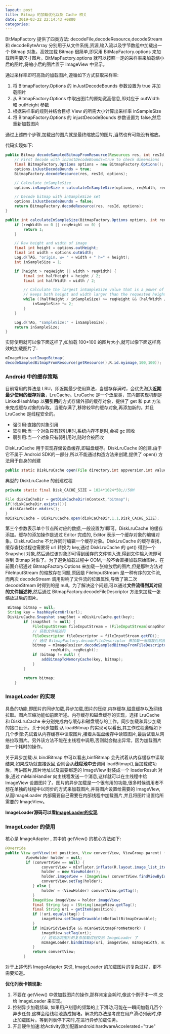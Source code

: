 ```yaml
---
layout: post
title: Bitmap 的加载优化以及 Cache 相关
date: 2019-03-22 22:14:43 +0800
categories: 
---
```


BitMapFactory 提供了四类方法: decodeFile,decodeResource,decodeStream 和 decodeByteArray 分别用于从文件系统,资源,输入流以及字节数组中加载出一个 Bitmap 对象。高效加载 Bitmap 很简单,即采用 BitMapFactory.options 来加载所需要尺寸图片。BitMapFactory.options 就可以按照一定的采样率来加载缩小后的图片,将缩小后的图片置于 ImageView 中显示。

通过采样率即可高效的加载图片,遵循如下方式获取采样率:

1. 将 BitmapFactory.Options 的 inJustDecodeBounds 参数设置为 true 并加载图片
2. 从 BitmapFactory.Options 中取出图片的原始宽高信息,即对应于 outWidth 和 outHeight 参数
3. 根据采样率的规则并结合目标 View 的所需大小计算出采样率 inSampleSize
4. 将 BitmapFactory.Options 的 injustDecodeBounds 参数设置为 false,然后重新加载图片

通过上述四个步骤,加载出的图片就是最终缩放后的图片,当然也有可能没有缩放。

代码实现如下:

```java
public Bitmap decodeSampledBitmapFromResource(Resources res, int resId, int reqWidth, int reqHeight) {
    // First decode with inJustDecodeBounds=true to check dimensions
    final BitmapFactory.Options options = new BitmapFactory.Options();
    options.inJustDecodeBounds = true;
    BitmapFactory.decodeResource(res, resId, options);

    // Calculate inSampleSize
    options.inSampleSize = calculateInSampleSize(options, reqWidth, reqHeight);

    // Decode bitmap with inSampleSize set
    options.inJustDecodeBounds = false;
    return BitmapFactory.decodeResource(res, resId, options);
}

public int calculateInSampleSize(BitmapFactory.Options options, int reqWidth, int reqHeight) {
    if (reqWidth == 0 || reqHeight == 0) {
        return 1;
    }

    // Raw height and width of image
    final int height = options.outHeight;
    final int width = options.outWidth;
    Log.d(TAG, "origin, w= " + width + " h=" + height);
    int inSampleSize = 1;

    if (height > reqHeight || width > reqWidth) {
        final int halfHeight = height / 2;
        final int halfWidth = width / 2;

        // Calculate the largest inSampleSize value that is a power of 2 and
        // keeps both height and width larger than the requested height and width.
        while ((halfHeight / inSampleSize) >= reqHeight && (halfWidth / inSampleSize) >= reqWidth) {
            inSampleSize *= 2;
        }
    }

    Log.d(TAG, "sampleSize:" + inSampleSize);
    return inSampleSize;
}
```

实际使用就可以像下面这样了,如加载 100*100 的图片大小,就可以像下面这样高效的加载图片了:

```java
mImageView.setImageBitmap(
decodeSampledBitmapFromResource(getResource(),R.id.myimage,100,100));
```

### Android 中的缓存策略

目前常用的算法是 LRU，即近期最少使用算法，当缓存存满时，会优先淘汰**近期最少使用的缓存对象**，LruCache。LruCache 是一个泛型类，其内部实现机制是 LinkedHashMap 以**强引用**的方式存储外部的缓存对象，提供了 get 和 put 方法来完成缓存对象的存取。当缓存满了,移除较早的缓存对象,再添加新的。并且 LruCache 是线程安全的。

- 强引用:直接的对象引用
- 软引用:当一个对象只有软引用时,系统内存不足时,会被 gc 回收
- 弱引用:当一个对象只有弱引用时,随时会被回收

DiskLruCache 用于实现存储设备缓存,即磁盘缓存。DiskLruCache 的创建.由于它不属于 Android SDK的一部分,所以不能通过构造方法来创建,提供了 open() 方法用于自身的创建

```java
public static DiskLruCache open(File directory,int appversion,int valueCount,long maxSize);
```

典型的 DiskLruCache 的创建过程

```java
private static final Disk_CACHE_SIZE = 1024*1024*50;//50M

File diskCaCheDir = getDiskCacheDir(mContext,"bitmap");
if(!diskCacheDir.exists()){
  diskCacheDir.mkdirs();
}
mDiskLruCache = DiskLruCache.open(diskCaCheDir,1,1,Disk_CACHE_SIZE);
```

第三个参数表示单个节点所对应的数据,一般设置为1即可。DiskLruCache 的缓存添加。缓存的添加操作是通过 Editor 完成的, Editor 表示一个缓存对象的编辑对象。DiskLruCache 不允许同时编辑一个缓存对象。DiskLruCache 的缓存查找，缓存查找过程也需要将 url 转换为 key,通过 DiskLruCache 的 get() 得到一个 Snapshot 对象,然后通过该对象即可得到缓存的文件输入流,得到文件输入流即可得到 Bitmap 对象了。为了避免加载过程中 OOM,一般不会直接加载原始图片。在前面介绍通过 BitmapFactory.Options 来加载一张缩放后的图片,但是那种方法对 FileInputStream 的缩放存在问题,原因是 FileInputStream 是一种有序的文件流,而两次 decodeStream 调用影响了文件流的位置属性,导致了第二次 decodeStream 时得到的是 null。为了解决这个问题,可以通过**文件流得到其对应的文件描述符**,然后通过 BitmapFactory.decodeFileDescriptor 方法来加载一张缩放过后的图片。

```java
 Bitmap bitmap = null;
 String key = hashKeyFormUrl(url);
 DiskLruCache.Snapshot snapShot = mDiskLruCache.get(key);
        if (snapShot != null) {
            FileInputStream fileInputStream = (FileInputStream)snapShot.getInputStream(DISK_CACHE_INDEX);
          	// 获取文件描述符
            FileDescriptor fileDescriptor = fileInputStream.getFD();
          	// 通过 BitmapFactory.decodeFileDescriptor 来加载一张缩放后的图片
            bitmap = mImageResizer.decodeSampledBitmapFromFileDescriptor(fileDescriptor,
                    reqWidth, reqHeight);
            if (bitmap != null) {
                addBitmapToMemoryCache(key, bitmap);
            }
        }

        return bitmap;
    }
```

###  ImageLoader 的实现

具备的功能,即图片的同步加载,异步加载,图片的压缩,内存缓存,磁盘缓存以及网络拉取。图片压缩功能如前面所述。内存缓存和磁盘缓存的实现，选择 LruCache 和 DiskLruCache 来分别完成内存缓存和磁盘缓存的工作。同步加载和异步加载的接口设计。关于同步加载:从 loadBitmap 的实现可以看出,其工作过程遵循如下几个步骤:先试着从内存缓存中读取图片,接着从磁盘缓存中读取图片,最后试着从网络拉取图片。另外该方法不能在主线程中调用,否则就会抛出异常。因为加载图片是一个耗时的操作。

关于异步加载:从 bindBitmap 中可以看出,binfBitmap 会先试着从内存缓存中读取结果,如果成功就直接返回,否则会从**线程池中**去调用 loadBitmap(),当加载成功后，再讲图片,图片地址以及需要绑定的 ImageView 封装成一个 loaderResult 对象,通过 mMainHandler 向主线程发送一个消息,这样就可以在主线程中给 ImageView 设置图片了。图片的异步加载是一个很有用的功能,很多时候调用者不想在单独的线程中以同步的方式来加载图片,并将图片设置给需要的 ImageVIew, 从而ImageLoader 内部需要自己需要在内部线程中加载图片,并且将图片设置给所需要的 ImageView。

**ImageLoader源码可以看[ImageLoader的实现](https://github.com/singwhatiwanna/android-art-res/blob/master/Chapter_12/src/com/ryg/chapter_12/loader/ImageLoader.java)**

### ImageLoader 的使用

核心是 ImageAdapter , 其中的 getView() 的核心方法如下:

```java
@Override
public View getView(int position, View convertView, ViewGroup parent) {
         ViewHolder holder = null;
         if (convertView == null) {
                convertView = mInflater.inflate(R.layout.image_list_item,parent, false);
                holder = new ViewHolder();
                holder.imageView = (ImageView) convertView.findViewById(R.id.image);
                convertView.setTag(holder);
            } else {
                holder = (ViewHolder) convertView.getTag();
            }
            ImageView imageView = holder.imageView;
            final String tag = (String)imageView.getTag();
            final String uri = getItem(position);
            if (!uri.equals(tag)) {
                imageView.setImageDrawable(mDefaultBitmapDrawable);
            }
            if (mIsGridViewIdle && mCanGetBitmapFromNetWork) {
                imageView.setTag(uri);
              	// 这句话将图片的复杂加载过程交给 ImageLoader 了
                mImageLoader.bindBitmap(uri, imageView, mImageWidth, mImageWidth);
            }
            return convertView;
        }
```

对于上述代码 ImageAdapter 来说, ImageLoader 的加载图片的复杂过程，更不需要知道。

**优化列表卡顿现象:**

1. 不要在 getView() 中做加载图片的操作,那样肯定会耗时,像这个例子中一样,交给 ImageLoader 来实现。
2. 控制异步加载频率, 如果用户刻意的频繁的上下滑动,可能在一瞬间加载几百个异步任务,这样会给线程池造成拥堵。解决的办法是考虑在用户滑动列表时,停止加载图片。等到列表停下来时,在进行异步加载任务。
3. 开启硬件加速:给Activity添加配置android:hardwareAccelerated="true"